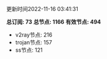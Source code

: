 更新时间2022-11-16 03:41:31

**总订阅: 73**
**总节点: 1166**
**有效节点: 494**
- v2ray节点: 216
- trojan节点: 157
- ss节点: 121
